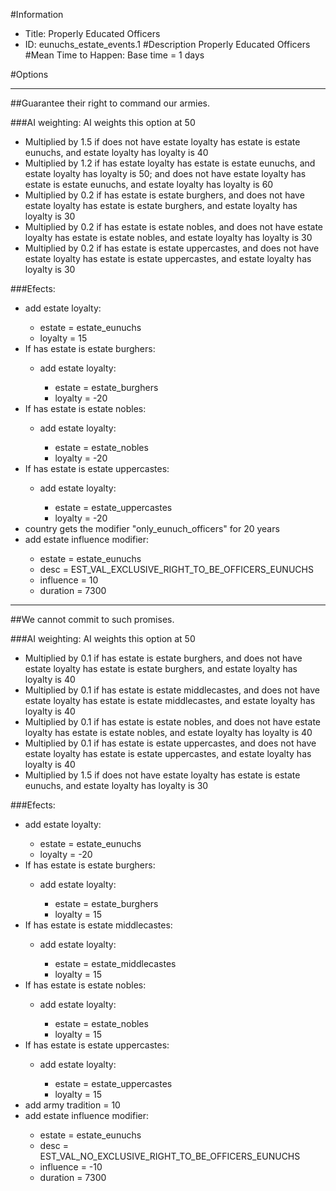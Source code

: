 #Information
 - Title: Properly Educated Officers
 - ID: eunuchs_estate_events.1
#Description
Properly Educated Officers
#Mean Time to Happen:
Base time = 1 days

#Options

___
##Guarantee their right to command our armies.

###AI weighting:
AI weights this option at 50
 - Multiplied by 1.5 if does not have estate loyalty has estate is estate eunuchs, and estate loyalty has loyalty is 40
 - Multiplied by 1.2 if has estate loyalty has estate is estate eunuchs, and estate loyalty has loyalty is 50; and does not have estate loyalty has estate is estate eunuchs, and estate loyalty has loyalty is 60
 - Multiplied by 0.2 if has estate is estate burghers, and does not have estate loyalty has estate is estate burghers, and estate loyalty has loyalty is 30
 - Multiplied by 0.2 if has estate is estate nobles, and does not have estate loyalty has estate is estate nobles, and estate loyalty has loyalty is 30
 - Multiplied by 0.2 if has estate is estate uppercastes, and does not have estate loyalty has estate is estate uppercastes, and estate loyalty has loyalty is 30


###Efects:<ul><li>add estate loyalty:</li><ul><li>estate = estate_eunuchs</li><li>loyalty = 15</li></ul><li>If has estate is estate burghers:</li><ul><li>add estate loyalty:</li><ul><li>estate = estate_burghers</li><li>loyalty = -20</li></ul></ul><li>If has estate is estate nobles:</li><ul><li>add estate loyalty:</li><ul><li>estate = estate_nobles</li><li>loyalty = -20</li></ul></ul><li>If has estate is estate uppercastes:</li><ul><li>add estate loyalty:</li><ul><li>estate = estate_uppercastes</li><li>loyalty = -20</li></ul></ul><li>country gets the modifier "only_eunuch_officers" for 20 years</li><li>add estate influence modifier:</li><ul><li>estate = estate_eunuchs</li><li>desc = EST_VAL_EXCLUSIVE_RIGHT_TO_BE_OFFICERS_EUNUCHS</li><li>influence = 10</li><li>duration = 7300</li></ul></ul>

___
##We cannot commit to such promises.

###AI weighting:
AI weights this option at 50
 - Multiplied by 0.1 if has estate is estate burghers, and does not have estate loyalty has estate is estate burghers, and estate loyalty has loyalty is 40
 - Multiplied by 0.1 if has estate is estate middlecastes, and does not have estate loyalty has estate is estate middlecastes, and estate loyalty has loyalty is 40
 - Multiplied by 0.1 if has estate is estate nobles, and does not have estate loyalty has estate is estate nobles, and estate loyalty has loyalty is 40
 - Multiplied by 0.1 if has estate is estate uppercastes, and does not have estate loyalty has estate is estate uppercastes, and estate loyalty has loyalty is 40
 - Multiplied by 1.5 if does not have estate loyalty has estate is estate eunuchs, and estate loyalty has loyalty is 30


###Efects:<ul><li>add estate loyalty:</li><ul><li>estate = estate_eunuchs</li><li>loyalty = -20</li></ul><li>If has estate is estate burghers:</li><ul><li>add estate loyalty:</li><ul><li>estate = estate_burghers</li><li>loyalty = 15</li></ul></ul><li>If has estate is estate middlecastes:</li><ul><li>add estate loyalty:</li><ul><li>estate = estate_middlecastes</li><li>loyalty = 15</li></ul></ul><li>If has estate is estate nobles:</li><ul><li>add estate loyalty:</li><ul><li>estate = estate_nobles</li><li>loyalty = 15</li></ul></ul><li>If has estate is estate uppercastes:</li><ul><li>add estate loyalty:</li><ul><li>estate = estate_uppercastes</li><li>loyalty = 15</li></ul></ul><li>add army tradition = 10</li><li>add estate influence modifier:</li><ul><li>estate = estate_eunuchs</li><li>desc = EST_VAL_NO_EXCLUSIVE_RIGHT_TO_BE_OFFICERS_EUNUCHS</li><li>influence = -10</li><li>duration = 7300</li></ul></ul>

